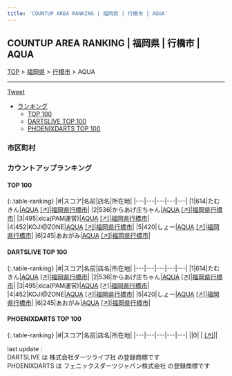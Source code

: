 ```yaml
---
title: 'COUNTUP AREA RANKING | 福岡県 | 行橋市 | AQUA'
---
```

## COUNTUP AREA RANKING | 福岡県 | 行橋市 | AQUA

[TOP](/darts/rank/) > [福岡県](/darts/rank/福岡県/) > [行橋市](/darts/rank/福岡県/行橋市/) > AQUA

___

<a href="https://twitter.com/share?ref_src=twsrc%5Etfw" data-text="COUNTUP AREA RANKING | 福岡県行橋市AQUA" class="twitter-share-button" data-hashtags="DARTSLIVE,PHOENIXDARTS,darts,ダーツ" data-show-count="false">Tweet</a>

* [ランキング](#カウントアップランキング)
    * [TOP 100](#top-100)
    * [DARTSLIVE TOP 100](#dartslive-top-100)
    * [PHOENIXDARTS TOP 100](#phoenixdarts-top-100)

### 市区町村

<ul>

</ul>

### カウントアップランキング

#### TOP 100



{:.table-ranking}
|#|スコア|名前|店名|所在地|
|---|---|---|---|---|
|1|614|<span class="rank-name-dl">たむきん</span>|<a href="/darts/rank/shops/78cae23ad1a804680d9b047a20a7ba1e.html">AQUA</a> <a href="https://search.dartslive.com/jp/shop/78cae23ad1a804680d9b047a20a7ba1e">[↗]</a>|<a href="/darts/rank/福岡県/行橋市">福岡県行橋市</a>|
|2|536|<span class="rank-name-dl">からあげ庄ちゃん</span>|<a href="/darts/rank/shops/78cae23ad1a804680d9b047a20a7ba1e.html">AQUA</a> <a href="https://search.dartslive.com/jp/shop/78cae23ad1a804680d9b047a20a7ba1e">[↗]</a>|<a href="/darts/rank/福岡県/行橋市">福岡県行橋市</a>|
|3|495|<span class="rank-name-dl">xica(PAM運営)</span>|<a href="/darts/rank/shops/78cae23ad1a804680d9b047a20a7ba1e.html">AQUA</a> <a href="https://search.dartslive.com/jp/shop/78cae23ad1a804680d9b047a20a7ba1e">[↗]</a>|<a href="/darts/rank/福岡県/行橋市">福岡県行橋市</a>|
|4|452|<span class="rank-name-dl">KOJI@ZONE</span>|<a href="/darts/rank/shops/78cae23ad1a804680d9b047a20a7ba1e.html">AQUA</a> <a href="https://search.dartslive.com/jp/shop/78cae23ad1a804680d9b047a20a7ba1e">[↗]</a>|<a href="/darts/rank/福岡県/行橋市">福岡県行橋市</a>|
|5|420|<span class="rank-name-dl">しょー</span>|<a href="/darts/rank/shops/78cae23ad1a804680d9b047a20a7ba1e.html">AQUA</a> <a href="https://search.dartslive.com/jp/shop/78cae23ad1a804680d9b047a20a7ba1e">[↗]</a>|<a href="/darts/rank/福岡県/行橋市">福岡県行橋市</a>|
|6|245|<span class="rank-name-dl">あおがみ</span>|<a href="/darts/rank/shops/78cae23ad1a804680d9b047a20a7ba1e.html">AQUA</a> <a href="https://search.dartslive.com/jp/shop/78cae23ad1a804680d9b047a20a7ba1e">[↗]</a>|<a href="/darts/rank/福岡県/行橋市">福岡県行橋市</a>|


#### DARTSLIVE TOP 100



{:.table-ranking}
|#|スコア|名前|店名|所在地|
|---|---|---|---|---|
|1|614|<span class="rank-name-dl">たむきん</span>|<a href="/darts/rank/shops/78cae23ad1a804680d9b047a20a7ba1e.html">AQUA</a> <a href="https://search.dartslive.com/jp/shop/78cae23ad1a804680d9b047a20a7ba1e">[↗]</a>|<a href="/darts/rank/福岡県/行橋市">福岡県行橋市</a>|
|2|536|<span class="rank-name-dl">からあげ庄ちゃん</span>|<a href="/darts/rank/shops/78cae23ad1a804680d9b047a20a7ba1e.html">AQUA</a> <a href="https://search.dartslive.com/jp/shop/78cae23ad1a804680d9b047a20a7ba1e">[↗]</a>|<a href="/darts/rank/福岡県/行橋市">福岡県行橋市</a>|
|3|495|<span class="rank-name-dl">xica(PAM運営)</span>|<a href="/darts/rank/shops/78cae23ad1a804680d9b047a20a7ba1e.html">AQUA</a> <a href="https://search.dartslive.com/jp/shop/78cae23ad1a804680d9b047a20a7ba1e">[↗]</a>|<a href="/darts/rank/福岡県/行橋市">福岡県行橋市</a>|
|4|452|<span class="rank-name-dl">KOJI@ZONE</span>|<a href="/darts/rank/shops/78cae23ad1a804680d9b047a20a7ba1e.html">AQUA</a> <a href="https://search.dartslive.com/jp/shop/78cae23ad1a804680d9b047a20a7ba1e">[↗]</a>|<a href="/darts/rank/福岡県/行橋市">福岡県行橋市</a>|
|5|420|<span class="rank-name-dl">しょー</span>|<a href="/darts/rank/shops/78cae23ad1a804680d9b047a20a7ba1e.html">AQUA</a> <a href="https://search.dartslive.com/jp/shop/78cae23ad1a804680d9b047a20a7ba1e">[↗]</a>|<a href="/darts/rank/福岡県/行橋市">福岡県行橋市</a>|
|6|245|<span class="rank-name-dl">あおがみ</span>|<a href="/darts/rank/shops/78cae23ad1a804680d9b047a20a7ba1e.html">AQUA</a> <a href="https://search.dartslive.com/jp/shop/78cae23ad1a804680d9b047a20a7ba1e">[↗]</a>|<a href="/darts/rank/福岡県/行橋市">福岡県行橋市</a>|


#### PHOENIXDARTS TOP 100



{:.table-ranking}
|#|スコア|名前|店名|所在地|
|---|---|---|---|---|
||0|<span class="rank-name-dl"> </span>|<a href="/darts/rank/shops/.html"></a> <a href="">[↗]</a>|<a href="/darts/rank//"></a>|


<div class="footer border-top border-gray-light mt-5 pt-3 text-right text-gray">
    last update : <span style="font-weight: italic" id="foot_last_modified"></span><br />
    DARTSLIVE は 株式会社ダーツライブ社 の登録商標です<br />
    PHOENIXDARTS は フェニックスダーツジャパン株式会社 の登録商標です<br />
</div>

<script src="https://cdnjs.cloudflare.com/ajax/libs/jquery.tablesorter/2.31.3/js/jquery.tablesorter.min.js" integrity="sha512-qzgd5cYSZcosqpzpn7zF2ZId8f/8CHmFKZ8j7mU4OUXTNRd5g+ZHBPsgKEwoqxCtdQvExE5LprwwPAgoicguNg==" crossorigin="anonymous" referrerpolicy="no-referrer"></script>
<link rel="stylesheet" href="https://cdnjs.cloudflare.com/ajax/libs/jquery.tablesorter/2.31.3/css/theme.default.min.css" integrity="sha512-wghhOJkjQX0Lh3NSWvNKeZ0ZpNn+SPVXX1Qyc9OCaogADktxrBiBdKGDoqVUOyhStvMBmJQ8ZdMHiR3wuEq8+w==" crossorigin="anonymous" referrerpolicy="no-referrer" />
<script>
$(function() {
    $(".table-ranking").tablesorter({sortList:[[0, 0]]});
    $("#foot_last_modified").text(formatDate(new Date(document.lastModified), 'yyyy-MM-dd HH:mm:ss'));
});
</script>

<script async src="https://platform.twitter.com/widgets.js" charset="utf-8"></script>